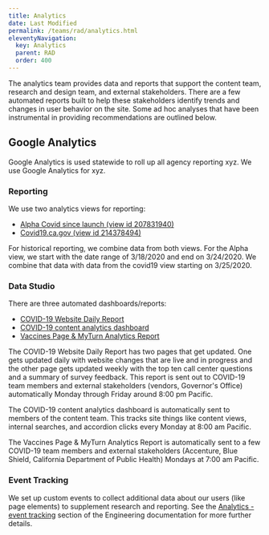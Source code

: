 ```yaml
---
title: Analytics
date: Last Modified 
permalink: /teams/rad/analytics.html
eleventyNavigation:
  key: Analytics
  parent: RAD
  order: 400
---
```


The analytics team provides data and reports that support the content team, research and design team, and external stakeholders. There are a few automated reports built to help these stakeholders identify trends and changes in user behavior on the site. Some ad hoc analyses that have been instrumental in providing recommendations are outlined below. 

## Google Analytics

Google Analytics is used statewide to roll up all agency reporting xyz. We use Google Analytics for xyz.

### Reporting

We use two analytics views for reporting:

* [Alpha Covid since launch (view id 207831940)](https://analytics.google.com/analytics/web/#/report/visitors-overview/a154336791w217797366p207831940/)
* [Covid19.ca.gov (view id 214378494)](https://analytics.google.com/analytics/web/#/report/visitors-overview/a154336791w217797366p214378494)

For historical reporting, we combine data from both views. For the Alpha view, we start with the date range of 3/18/2020 and end on 3/24/2020. We combine that data with data from the covid19 view starting on 3/25/2020.

### Data Studio

There are three automated dashboards/reports:

* [COVID-19 Website Daily Report](https://datastudio.google.com/reporting/0a380d5d-2087-4c68-adf5-b461545fd4a0/page/jailB)
* [COVID-19 content analytics dashboard](https://datastudio.google.com/reporting/4dc7f0ec-9b4c-403a-8d16-82909a204760/page/7klnB)
* [Vaccines Page & MyTurn Analytics Report](https://datastudio.google.com/reporting/aaac767a-5144-438c-825e-ba283c03986f/page/eL8xB)

The COVID-19 Website Daily Report has two pages that get updated. One gets updated daily with website changes that are live and in progress and the other page gets updated weekly with the top ten call center questions and a summary of survey feedback. This report is sent out to COVID-19 team members and external stakeholders (vendors, Governor's Office) automatically Monday through Friday around 8:00 pm Pacific. 

The COVID-19 content analytics dashboard is automatically sent to members of the content team. This tracks site things like content views, internal searches, and accordion clicks every Monday at 8:00 am Pacific.

The Vaccines Page & MyTurn Analytics Report is automatically sent to a few COVID-19 team members and external stakeholders (Accenture, Blue Shield, California Department of Public Health) Mondays at 7:00 am Pacific.

### Event Tracking
We set up custom events to collect additional data about our users (like page elements) to supplement research and reporting. See the [Analytics - event tracking](https://teamdocs.covid19.ca.gov/teams/engineering/tracking-data/) section of the Engineering documentation for more further details.
